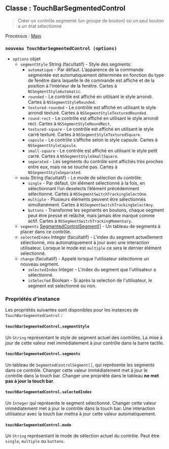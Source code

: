 ## Classe : TouchBarSegmentedControl

> Créer un contrôle segmenté (un groupe de bouton) où un seul bouton a un état sélectionné

Processus : [Main](../glossary.md#main-process)

### `nouveau TouchBarSegmentedControl (options)`

* `options` objet
  * `segmentStyle` String (facultatif) - Style des segments:
    * `automatique` - Par défaut. L’apparence de la commande segmentée est automatiquement déterminée en fonction du type de fenêtre dans laquelle le de commande est affiché et de la position à l’intérieur de la fenêtre. Cartes à `NSSegmentStyleAutomatic`.
    * `rounded` - Le contrôle est affiché en utilisant le style arrondi. Cartes à `NSSegmentStyleRounded`.
    * `textured-rounded` - Le contrôle est affiché en utilisant le style arrondi texturé. Cartes à `NSSegmentStyleTexturedRounded`.
    * `round-rect` - Le contrôle est affiché en utilisant le style arrondi rect. Cartes à `NSSegmentStyleRoundRect`.
    * `textured-square` - Le contrôle est affiché en utilisant le style carré texturé. Cartes à `NSSegmentStyleTexturedSquare`.
    * `capsule` - Le contrôle s’affiche selon le style capsule. Cartes à `NSSegmentStyleCapsule`.
    * `small-square` - Le contrôle est affiché en utilisant le style petit carré. Cartes à `NSSegmentStyleSmallSquare`.
    * `separated` - Les segments du contrôle sont affichés très proches entre eux, mais ne se touche pas. Cartes à `NSSegmentStyleSeparated`.
  * `mode` String (facultatif) - Le mode de sélection du contrôle:
    * `single` - Par défaut. Un élément sélectionné à la fois, en sélectionnant l’un deselects l’élément précédemment sélectionné. Cartes à `NSSegmentSwitchTrackingSelectOne`.
    * `multiple` - Plusieurs éléments peuvent être sélectionnés simultanément. Cartes à `NSSegmentSwitchTrackingSelectAny`.
    * `buttons` - Transforme les segments en boutons, chaque segment peut être pressé et relâché, mais jamais être marqué comme actif. Cartes à `NSSegmentSwitchTrackingMomentary`.
  * `segments` [SegmentedControlSegment[]](structures/segmented-control-segment.md) - Un tableau de segments à placer dans ce contrôle.
  * `selectedIndex` Integer (facultatif) - L'index du segment actuellement sélectionné, mis automatiquement à jour avec une interaction utilisateur. Lorsque le mode est `multiple` ce sera le dernier élément sélectionné.
  * `change` (facultatif) - Appelé lorsque l’utilisateur sélectionne un nouveau segment.
    * `selectedIndex` Integer - L'index du segment que l'utilisateur a sélectionné.
    * `isSelected` Boolean - Si après la selection de l'utilisateur, le segment est selectionné ou non.

### Propriétés d'instance

Les propriétés suivantes sont disponibles pour les instances de `TouchBarSegmentedControl` :

#### `touchBarSegmentedControl.segmentStyle`

Un `String` représentant le style de segment actuel des contrôles. La mise à jour de cette valeur met immédiatement à jour contrôle dans la barre tactile.

#### `touchBarSegmentedControl.segments`

Un tableau de `SegmentedControlSegment[]`, qui représente les segments dans ce contrôle. Changer cette valeur immédiatement met à jour le contrôle dans la touch bar. Changer une propriété dans le tableau **ne met pas à jour la touch bar**.

#### `touchBarSegmentedControl.selectedIndex`

Un `Integer` qui représente le segment sélectionné. Changer cette valeur immédiatement met à jour le contrôle dans la touch bar. Une interaction utilisateur avec la touch bar mettra à jour cette valeur automatiquement.

#### `touchBarSegmentedControl.mode`

Un `String` représentant le mode de sélection actuel du contrôle.  Peut être `single`, `multiple` ou `buttons`.
